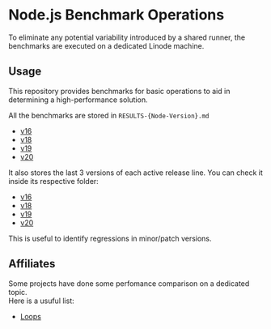 # Node.js Benchmark Operations

To eliminate any potential variability introduced by a shared runner,
the benchmarks are executed on a dedicated Linode machine.

## Usage

This repository provides benchmarks for basic operations to aid in determining a high-performance solution.

All the benchmarks are stored in `RESULTS-{Node-Version}.md`

- [v16](./RESULTS-v16.md)
- [v18](./RESULTS-v18.md)
- [v19](./RESULTS-v19.md)
- [v20](./RESULTS-v19.md)

It also stores the last 3 versions of each active release line. You can check it inside its respective folder:

- [v16](./v16)
- [v18](./v18)
- [v19](./v19)
- [v20](./v19)

This is useful to identify regressions in minor/patch versions.

## Affiliates

Some projects have done some perfomance comparison on a dedicated topic.  
Here is a usuful list:

- [Loops](https://github.com/simone-sanfratello/node-bench-iteration)
